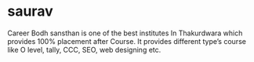 # saurav
Career Bodh sansthan is one of the best institutes In Thakurdwara which provides 100% placement after  Course. It provides different type’s course like O level, tally, CCC, SEO, web designing etc.

